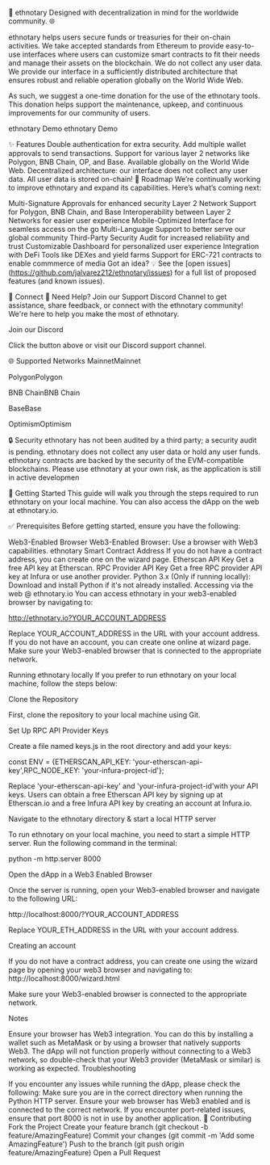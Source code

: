 🐘 ethnotary
Designed with decentralization in mind for the worldwide community. 🌐

ethnotary helps users secure funds or treasuries for their on-chain activities. We take accepted standards from Ethereum to provide easy-to-use interfaces where users can customize smart contracts to fit their needs and manage their assets on the blockchain. We do not collect any user data. We provide our interface in a sufficiently distributed architecture that ensures robust and reliable operation globally on the World Wide Web.

As such, we suggest a one-time donation for the use of the ethnotary tools. This donation helps support the maintenance, upkeep, and continuous improvements for our community of users.

ethnotary Demo ethnotary Demo

✨ Features
Double authentication for extra security. Add multiple wallet approvals to send transactions.
Support for various layer 2 networks like Polygon, BNB Chain, OP, and Base.
Available globally on the World Wide Web.
Decentralized architecture: our interface does not collect any user data. All user data is stored on-chain!
📍 Roadmap
We’re continually working to improve ethnotary and expand its capabilities. Here’s what’s coming next:

 Multi-Signature Approvals for enhanced security
 Layer 2 Network Support for Polygon, BNB Chain, and Base
 Interoperability between Layer 2 Networks for easier user experience
 Mobile-Optimized Interface for seamless access on the go
 Multi-Language Support to better serve our global community
 Third-Party Security Audit for increased reliability and trust
 Customizable Dashboard for personalized user experience
 Integration with DeFi Tools like DEXes and yield farms
 Support for ERC-721 contracts to enable commmerce of media
Got an idea? 💡
See the [open issues] (https://github.com/jalvarez212/ethnotary/issues) for a full list of proposed features (and known issues).

🔗 Connect
💬 Need Help?
Join our Support Discord Channel to get assistance, share feedback, or connect with the ethnotary community! We're here to help you make the most of ethnotary.

Join our Discord

Click the button above or visit our Discord support channel.

🌐 Supported Networks
MainnetMainnet

PolygonPolygon

BNB ChainBNB Chain

BaseBase

OptimismOptimism

🔒 Security
ethnotary has not been audited by a third party; a security audit is pending. ethnotary does not collect any user data or hold any user funds. ethnotary contracts are backed by the security of the EVM-compatible blockchains. Please use ethnotary at your own risk, as the application is still in active developmen

🚀 Getting Started
This guide will walk you through the steps required to run ethnotary on your local machine. You can also access the dApp on the web at ethnotary.io.

✅ Prerequisites
Before getting started, ensure you have the following:

Web3-Enabled Browser Web3-Enabled Browser: Use a browser with Web3 capabilities.
ethnotary Smart Contract Address If you do not have a contract address, you can create one on the wizard page.
Etherscan API Key Get a free API key at Etherscan.
RPC Provider API Key Get a free RPC provider API key at Infura or use another provider.
Python 3.x (Only if running locally): Download and install Python if it's not already installed.
Accessing via the web @ ethnotary.io
You can access ethnotary in your web3-enabled browser by navigating to:

http://ethnotary.io?YOUR_ACCOUNT_ADDRESS

Replace YOUR_ACCOUNT_ADDRESS in the URL with your account address. If you do not have an account, you can create one online at wizard page. Make sure your Web3-enabled browser that is connected to the appropriate network.

Running ethnotary locally
If you prefer to run ethnotary on your local machine, follow the steps below:

Clone the Repository

First, clone the repository to your local machine using Git.

Set Up RPC API Provider Keys

Create a file named keys.js in the root directory and add your keys:

const ENV = {ETHERSCAN_API_KEY: 'your-etherscan-api-key',RPC_NODE_KEY: 'your-infura-project-id'};

Replace 'your-etherscan-api-key' and 'your-infura-project-id'with your API keys. Users can obtain a free Etherscan API key by signing up at Etherscan.io and a free Infura API key by creating an account at Infura.io.

Navigate to the ethnotary directory & start a local HTTP server

To run ethnotary on your local machine, you need to start a simple HTTP server. Run the following command in the terminal:

python -m http.server 8000

Open the dApp in a Web3 Enabled Browser

Once the server is running, open your Web3-enabled browser and navigate to the following URL:

http://localhost:8000/?YOUR_ACCOUNT_ADDRESS

Replace YOUR_ETH_ADDRESS in the URL with your account address.

Creating an account

If you do not have a contract address, you can create one using the wizard page by opening your web3 browser and navigating to: http://localhost:8000/wizard.html﻿

Make sure your Web3-enabled browser is connected to the appropriate network.

Notes

Ensure your browser has Web3 integration. You can do this by installing a wallet such as MetaMask or by using a browser that natively supports Web3.
The dApp will not function properly without connecting to a Web3 network, so double-check that your Web3 provider (MetaMask or similar) is working as expected.
Troubleshooting

If you encounter any issues while running the dApp, please check the following:
Make sure you are in the correct directory when running the Python HTTP server.
Ensure your web browser has Web3 enabled and is connected to the correct network.
If you encounter port-related issues, ensure that port 8000 is not in use by another application.
🤝 Contributing
Fork the Project
Create your feature branch (git checkout -b feature/AmazingFeature)
Commit your changes (git commit -m 'Add some AmazingFeature')
Push to the branch (git push origin feature/AmazingFeature)
Open a Pull Request
